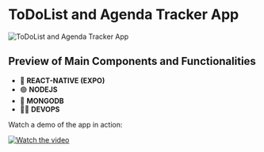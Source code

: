 # ToDoList and Agenda Tracker App

![ToDoList and Agenda Tracker App](https://i.imghippo.com/files/m5Z5J1721778333.jpg)

## Preview of Main Components and Functionalities

* 📱 **REACT-NATIVE (EXPO)**
* 🟢 **NODEJS**
* 🍃 **MONGODB**
* 👩‍💻 **DEVOPS**

Watch a demo of the app in action:

[![Watch the video](https://img.youtube.com/vi/9TDUVcv2_yM/maxresdefault.jpg)](https://www.youtube.com/watch?v=9TDUVcv2_yM)